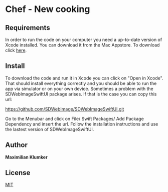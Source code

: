 # Chef - New cooking

## Requirements
In order to run the code on your computer you need a up-to-date version of Xcode installed. You can download it from the Mac Appstore.
To download click [here](https://apps.apple.com/us/app/xcode/id497799835?mt=12).

## Install
To download the code and run it in Xcode you can click on "Open in Xcode". That should install everything correctly and you should be able to run the app via simulator or on your own device.
Sometimes a problem with the SDWebImageSwiftUI package arises. If that is the case you can copy this url:

https://github.com/SDWebImage/SDWebImageSwiftUI.git

Go to the Menubar and click on File/ Swift Packages/ Add Package Dependency and insert the url. Follow the installation instructions and use the lastest version of SDWebImageSwiftUI.

## Author
**Maximilian Klumker**

## License
[MIT](https://choosealicense.com/licenses/mit/)
